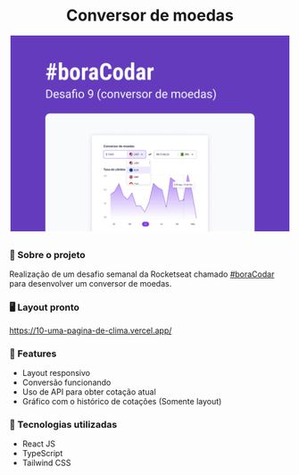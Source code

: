 <h1 align='center'>Conversor de moedas</h1>

<div align="center">
  <img width="500px" src="/.github/preview.jpg" /> <br>
</div>

##

### 📝 Sobre o projeto

Realização de um desafio semanal da Rocketseat chamado <a href="https://www.rocketseat.com.br/boracodar">#boraCodar</a> para desenvolver um conversor de moedas. <br>

### 🖥️ Layout pronto

https://10-uma-pagina-de-clima.vercel.app/

### 🌟 Features

- Layout responsivo
- Conversão funcionando
- Uso de API para obter cotação atual
- Gráfico com o histórico de cotações (Somente layout)

### 🚀 Tecnologias utilizadas

- React JS
- TypeScript
- Tailwind CSS
